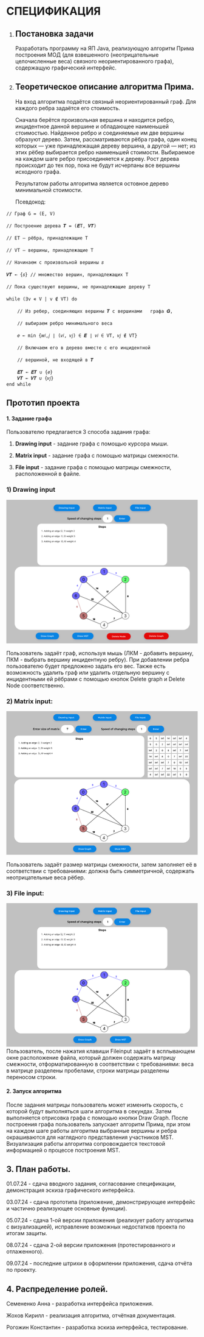 # СПЕЦИФИКАЦИЯ

1. ## Постановка задачи
   
	Разработать программу на ЯП Java, реализующую алгоритм Прима построения МОД (для взвешенного (неотрицательные целочисленные веса) связного неориентированного графа), содержащую графический интерфейс.

3. ## Теоретическое описание алгоритма Прима.
	На вход алгоритма подаётся связный неориентированный граф. Для каждого ребра задаётся его стоимость.

	Сначала берётся произвольная вершина и находится ребро, инцидентное данной вершине и обладающее наименьшей стоимостью. Найденное ребро и соединяемые им две вершины образуют дерево. Затем, рассматриваются рёбра графа, один конец которых — уже принадлежащая дереву вершина, а другой — нет; из этих рёбер выбирается ребро наименьшей стоимости. Выбираемое на каждом шаге ребро присоединяется к дереву. Рост дерева происходит до тех пор, пока не будут исчерпаны все вершины исходного графа.

	Результатом работы алгоритма является остовное дерево минимальной стоимости.

	Псевдокод:
```
// Граф G = (E, V)

// Построение дерева 𝑻 = (𝑬T, 𝑽𝑻)
 
// ET – рёбра, принадлежащие T

// VT – вершины, принадлежащие T
 
// Начинаем с произвольной вершины 𝑠

𝑽𝑻 ← {𝑠} // множество вершин, принадлежащих Т

// Пока существуют вершины, не принадлежащие дереву T

while (∃v ∊ V | v ∉ VT) do

	// Из ребер, соединяющих вершины 𝑻 с вершинами   графа 𝑮,

	// выбираем ребро минимального веса

	𝑒 ← min {𝑤𝑖,𝑗 ∣ (𝑣𝑖, 𝑣𝑗) ∈ 𝑬 ∣ 𝑣𝑖 ∈ VT, 𝑣𝑗 ∉ VT}

	// Включаем его в дерево вместе с его инцидентной

	// вершиной, не входящей в 𝑻

	𝑬𝑻 ← 𝑬𝑻 ∪ {𝑒}
	𝑽𝑻 ← 𝑽𝑻 ∪ {𝑣𝑗}
end while
```

## Прототип проекта

#### 1. Задание графа

Пользователю предлагается 3 способа задания графа: 

1) **Drawing input** - задание графа с помощью курсора мыши.

2) **Matrix input** - задание графа с помощью матрицы смежности.

3) **File input** - задание графа с помощью матрицы смежности, расположенной в файле.



### 1) Drawing input
![Рисунок 1 – Прототип Drawing input](https://github.com/Son-of-Henry-Ford/PrimGUI/blob/tmp/pictures/DrawingInput.png)

Пользователь задаёт граф, используя мышь (ЛКМ - добавить вершину, ПКМ - выбрать вершину инцидентную ребру). При добавлении ребра пользователю будет предложено задать его вес. Также есть возможность удалить граф или удалить отдельную вершину с инцидентными ей рёбрами с помощью кнопок Delete graph и Delete Node соответственно.


### 2) Matrix input:
![Рисунок 2 – Прототип Matrix input](https://github.com/Son-of-Henry-Ford/PrimGUI/blob/tmp/pictures/MatrixInput.png)

Пользователь задаёт размер матрицы смежности, затем заполняет её в соответствии с требованиями: должна быть симметричной, содержать неотрицательные веса рёбер.
### 3) File input:
![Рисунок 3 – Прототип Fileinput](https://github.com/Son-of-Henry-Ford/PrimGUI/blob/tmp/pictures/FileInput.png)
	Пользователь, после нажатия клавиши Fileinput задаёт в всплывающем окне расположение файла, который должен содержать матрицу смежности, отформатированную в соответствии с требованиями: веса в матрице разделены пробелами, строки матрицы разделены переносом строки.
 
#### 2. Запуск алгоритма
После задания матрицы пользователь может изменить скорость, с которой будут выполняться шаги алгоритма в секундах. 
Затем выполняется отрисовка графа с помощью кнопки Draw Graph. После построения графа пользователь запускает алгоритм Прима, при этом на каждом шаге работы алгоритма выбранные вершины и ребра окрашиваются для наглядного представления участников MST. 
Визуализация работы алгоритма сопровождается текстовой информацией о процессе построения MST. 


## 3. План работы.
01.07.24 - сдача вводного задания, согласование спецификации, демонстрация эскиза графического интерфейса.

03.07.24 - сдача прототипа (приложение, демонстрирующее интерфейс и частично реализующее основные функции).

05.07.24 - сдача 1-ой версии приложения (реализует работу алгоритма с визуализацией), исправление возможных недостатков проекта по итогам защиты.

08.07.24 - сдача 2-ой версии приложения (протестированного и отлаженного).

09.07.24 - последние штрихи в оформлении приложения, сдача отчёта по проекту.


## 4. Распределение ролей.
Семененко Анна - разработка интерфейса приложения.

Жохов Кирилл - реализация алгоритма, отчётная документация.

Рогожин Константин - разработка эскиза интерфейса, тестирование.
